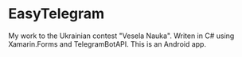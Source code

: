 # EasyTelegram
My work to the Ukrainian contest "Vesela Nauka". Writen in C# using Xamarin.Forms and TelegramBotAPI. This is an Android app.
